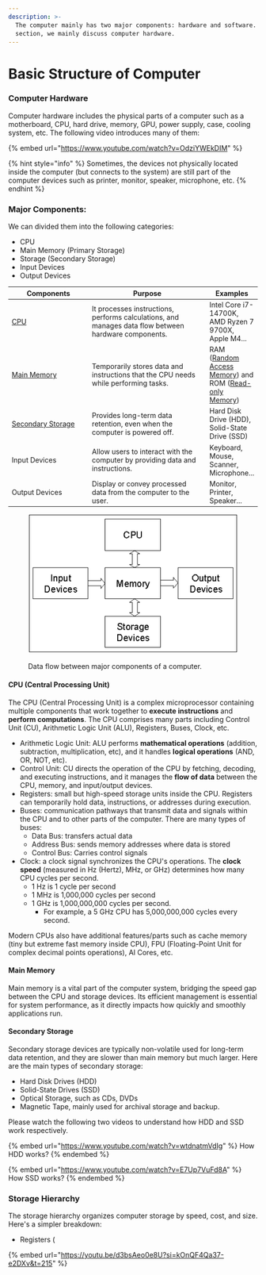 ```yaml
---
description: >-
  The computer mainly has two major components: hardware and software. In this
  section, we mainly discuss computer hardware.
---
```


# Basic Structure of Computer

### Computer Hardware

Computer hardware includes the physical parts of a computer such as a motherboard, CPU, hard drive, memory, GPU, power supply, case, cooling system, etc. The following video introduces many of them:

{% embed url="https://www.youtube.com/watch?v=OdziYWEkDIM" %}

{% hint style="info" %}
Sometimes, the devices not physically located inside the computer (but connects to the system) are still part of the computer devices such as printer, monitor, speaker, microphone, etc.
{% endhint %}

### Major Components:

We can divided them into the following categories:

* CPU
* Main Memory (Primary Storage)
* Storage (Secondary Storage)
* Input Devices
* Output Devices

<table><thead><tr><th width="190">Components</th><th width="319">Purpose</th><th>Examples</th></tr></thead><tbody><tr><td><a href="./#cpu-central-processing-unit">CPU</a></td><td>It processes instructions, performs calculations, and manages data flow between hardware components.</td><td>Intel Core i7-14700K, AMD Ryzen 7 9700X, Apple M4...</td></tr><tr><td><a href="./#main-memory">Main Memory</a></td><td>Temporarily stores data and instructions that the CPU needs while performing tasks.</td><td>RAM (<a href="https://en.wikipedia.org/wiki/Random-access_memory">Random Access Memory</a>) and ROM (<a href="https://en.wikipedia.org/wiki/Read-only_memory">Read-only Memory</a>)</td></tr><tr><td><a href="./#secondary-storage">Secondary Storage</a></td><td>Provides long-term data retention, even when the computer is powered off.</td><td>Hard Disk Drive (HDD), Solid-State Drive (SSD)</td></tr><tr><td>Input Devices</td><td>Allow users to interact with the computer by providing data and instructions.</td><td>Keyboard, Mouse, Scanner, Microphone...</td></tr><tr><td>Output Devices</td><td>Display or convey processed data from the computer to the user.</td><td>Monitor, Printer, Speaker...</td></tr></tbody></table>

<figure><img src=".gitbook/assets/major_components.gif" alt=""><figcaption><p>Data flow between major components of a computer.</p></figcaption></figure>



#### CPU (Central Processing Unit)

The CPU (Central Processing Unit) is a complex microprocessor containing multiple components that work together to **execute instructions** and **perform computations**. The CPU comprises many parts including Control Unit (CU), Arithmetic Logic Unit (ALU), Registers, Buses, Clock, etc.

* Arithmetic Logic Unit: ALU performs **mathematical operations** (addition, subtraction, multiplication, etc), and it handles **logical operations** (AND, OR, NOT, etc).
* Control Unit: CU directs the operation of the CPU by fetching, decoding, and executing instructions, and it manages the **flow of data** between the CPU, memory, and input/output devices.
* Registers: small but high-speed storage units inside the CPU. Registers can temporarily hold data, instructions, or addresses during execution.
* Buses: communication pathways that transmit data and signals within the CPU and to other parts of the computer. There are many types of buses:
  * Data Bus: transfers actual data
  * Address Bus: sends memory addresses where data is stored
  * Control Bus: Carries control signals
* Clock: a clock signal synchronizes the CPU's operations. The **clock speed** (measured in Hz (Hertz), MHz, or GHz) determines how many CPU cycles per second.
  * 1 Hz is 1 cycle per second
  * 1 MHz is 1,000,000 cycles per second
  * 1 GHz is 1,000,000,000 cycles per second.
    * For example, a 5 GHz CPU has 5,000,000,000 cycles every second.

Modern CPUs also have additional features/parts such as cache memory (tiny but extreme fast memory inside CPU), FPU (Floating-Point Unit for complex decimal points operations), AI Cores, etc.

#### Main Memory

Main memory is a vital part of the computer system, bridging the speed gap between the CPU and storage devices. Its efficient management is essential for system performance, as it directly impacts how quickly and smoothly applications run.

#### Secondary Storage

Secondary storage devices are typically non-volatile used for long-term data retention, and they are slower than main memory but much larger. Here are the main types of secondary storage:

* Hard Disk Drives (HDD)
* Solid-State Drives (SSD)
* Optical Storage, such as CDs, DVDs
* Magnetic Tape, mainly used for archival storage and backup.

Please watch the following two videos to understand how HDD and SSD work respectively.

{% embed url="https://www.youtube.com/watch?v=wtdnatmVdIg" %}
How HDD works?
{% endembed %}

{% embed url="https://www.youtube.com/watch?v=E7Up7VuFd8A" %}
How SSD works?
{% endembed %}

### Storage Hierarchy

The storage hierarchy organizes computer storage by speed, cost, and size. Here's a simpler breakdown:

* Registers (

{% embed url="https://youtu.be/d3bsAeo0e8U?si=kOnQF4Qa37-e2DXv&t=215" %}

